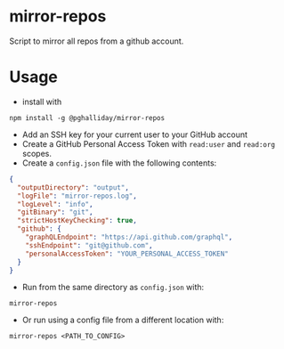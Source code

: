 # mirror-repos

Script to mirror all repos from a github account.

# Usage

- install with
  
```shell
npm install -g @pghalliday/mirror-repos
```

- Add an SSH key for your current user to your GitHub account 
- Create a GitHub Personal Access Token with `read:user` and `read:org` scopes.
- Create a `config.json` file with the following contents:

```json
{
  "outputDirectory": "output",
  "logFile": "mirror-repos.log",
  "logLevel": "info",
  "gitBinary": "git",
  "strictHostKeyChecking": true,
  "github": {
    "graphQLEndpoint": "https://api.github.com/graphql",
    "sshEndpoint": "git@github.com",
    "personalAccessToken": "YOUR_PERSONAL_ACCESS_TOKEN"
  }
}
```

- Run from the same directory as `config.json` with:

```shell
mirror-repos
```

- Or run using a config file from a different location with:

```shell
mirror-repos <PATH_TO_CONFIG>
```
